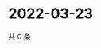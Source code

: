 # 2022-03-23

共 0 条

<!-- BEGIN WEIBO -->
<!-- 最后更新时间 Wed Mar 23 2022 13:14:25 GMT+0800 (China Standard Time) -->

<!-- END WEIBO -->

